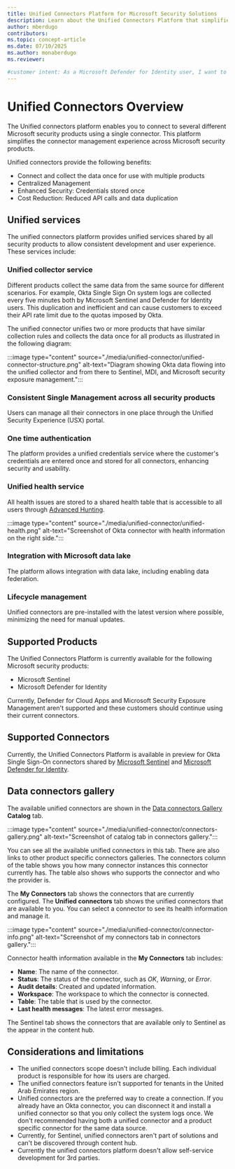 ```yaml
---
title: Unified Connectors Platform for Microsoft Security Solutions
description: Learn about the Unified Connectors Platform that simplifies connector management across Microsoft security products including Microsoft Sentinel, Defender for Cloud, and Defender for Identity.
author: mberdugo
contributors:
ms.topic: concept-article
ms.date: 07/10/2025
ms.author: monaberdugo
ms.reviewer: 

#customer intent: As a Microsoft Defender for Identity user, I want to understand how unified connectors work so I can manage my integration connections more efficiently.
---
```


# Unified Connectors Overview

The Unified connectors platform enables you to connect to several different Microsoft security products using a single connector. This platform simplifies the connector management experience across Microsoft security products.

Unified connectors provide the following benefits:

- Connect and collect the data once for use with multiple products
- Centralized Management
- Enhanced Security: Credentials stored once
- Cost Reduction: Reduced API calls and data duplication

## Unified services

The unified connectors platform provides unified services shared by all security products to allow consistent development and user experience. These services include:

### Unified collector service

Different products collect the same data from the same source for different scenarios. For example, Okta Single Sign On system logs are collected every five minutes both by Microsoft Sentinel and Defender for Identity users. This duplication and inefficient and can cause customers to exceed their API rate limit due to the quotas imposed by Okta.

The unified connector unifies two or more products that have similar collection rules and collects the data once for all products as illustrated in the following diagram:

:::image type="content" source="./media/unified-connector/unified-connector-structure.png" alt-text="Diagram showing Okta data flowing into the unified collector and from there to Sentinel, MDI, and Microsoft security exposure management.":::

### Consistent Single Management across all security products

Users can manage all their connectors in one place through the Unified Security Experience (USX) portal.

### One time authentication

The platform provides a unified credentials service where the customer's credentials are entered once and stored for all connectors, enhancing security and usability.

### Unified health service

All health issues are stored to a shared health table that is accessible to all users through [Advanced Hunting](/defender-xdr/advanced-hunting-microsoft-defender).

:::image type="content" source="./media/unified-connector/unified-health.png" alt-text="Screenshot of Okta connector with health information on the right side.":::

### Integration with Microsoft data lake

The platform allows integration with data lake, including enabling data federation.

### Lifecycle management

Unified connectors are pre-installed with the latest version where possible, minimizing the need for manual updates.

## Supported Products

The Unified Connectors Platform is currently available for the following Microsoft security products:

- Microsoft Sentinel
- Microsoft Defender for Identity

Currently, Defender for Cloud Apps and Microsoft Security Exposure Management aren't supported and these customers should continue using their current connectors.

## Supported Connectors

Currently, the Unified Connectors Platform is available in preview for Okta Single Sign-On connectors shared by [Microsoft Sentinel](./unified-connector-integration.md) and [Microsoft Defender for Identity](/defender-for-identity/okta-integration).

## Data connectors gallery

The available unified connectors are shown in the [Data connectors Gallery](https://security.microsoft.com/sentinel/unified-connector) **Catalog** tab.

:::image type="content" source="./media/unified-connector/connectors-gallery.png" alt-text="Screenshot of catalog tab in connectors gallery.":::

You can see all the available unified connectors in this tab. There are also links to other product specific connectors galleries. The connectors column of the table shows you how many connector instances this connector currently has. The table also shows who supports the connector and who the provider is.

The **My Connectors** tab shows the connectors that are currently configured. The **Unified connectors** tab shows the unified connectors that are available to you. You can select a connector to see its health information and manage it.

:::image type="content" source="./media/unified-connector/connector-info.png" alt-text="Screenshot of my connectors tab in connectors gallery.":::

Connector health information available in the **My Connectors** tab includes:

- **Name**: The name of the connector.
- **Status**: The status of the connector, such as *OK*, *Warning*, or *Error*.
- **Audit details**: Created and updated information.
- **Workspace**: The workspace to which the connector is connected.
- **Table**: The table that is used by the connector.
- **Last health messages**: The latest error messages.

The Sentinel tab shows the connectors that are available only to Sentinel as the appear in the content hub.

## Considerations and limitations

- The unified connectors scope doesn't include billing. Each individual product is responsible for how its users are charged.
- The unified connectors feature isn't supported for tenants in the United Arab Emirates region.
- Unified connectors are the preferred way to create a connection. If you already have an Okta connector, you can disconnect it and install a unified connector so that you only collect the system logs once. We don't recommended having both a unified connector and a product specific connector for the same data source.
- Currently, for Sentinel, unified connectors aren't part of solutions and can't be discovered through content hub.
- Currently the unified connectors platform doesn't allow self-service development for 3rd parties.
